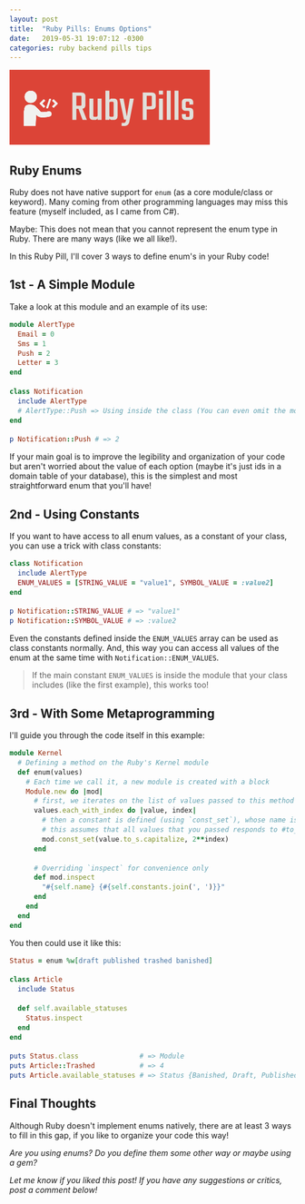 ```yaml
---
layout: post
title:  "Ruby Pills: Enums Options"
date:   2019-05-31 19:07:12 -0300
categories: ruby backend pills tips
---
```


<img src="/assets/img/ruby_pills.png">

## Ruby Enums

Ruby does not have native support for `enum` (as a core module/class or keyword). Many coming from other programming languages may miss this feature (myself included, as I came from C#).

Maybe: This does not mean that you cannot represent the enum type in Ruby. There are many ways (like we all like!).

In this Ruby Pill, I'll cover 3 ways to define enum's in your Ruby code!

## 1st - A Simple Module

Take a look at this module and an example of its use:

```ruby
module AlertType
  Email = 0
  Sms = 1
  Push = 2
  Letter = 3
end

class Notification
  include AlertType
  # AlertType::Push => Using inside the class (You can even omit the module name here)
end

p Notification::Push # => 2
```

If your main goal is to improve the legibility and organization of your code but aren't worried about the value of each option (maybe it's just ids in a domain table of your database), this is the simplest and most straightforward enum that you'll have!

## 2nd - Using Constants

If you want to have access to all enum values, as a constant of your class, you can use a trick with class constants:

```ruby
class Notification
  include AlertType
  ENUM_VALUES = [STRING_VALUE = "value1", SYMBOL_VALUE = :value2]
end

p Notification::STRING_VALUE # => "value1" 
p Notification::SYMBOL_VALUE # => :value2
```

Even the constants defined inside the `ENUM_VALUES` array can be used as class constants normally. And, this way you can access all values of the enum at the same time with `Notification::ENUM_VALUES`. 

> If the main constant `ENUM_VALUES` is inside the module that your class includes (like the first example), this works too!

## 3rd - With Some Metaprogramming

I'll guide you through the code itself in this example:

```ruby
module Kernel
  # Defining a method on the Ruby's Kernel module 
  def enum(values)
    # Each time we call it, a new module is created with a block
    Module.new do |mod|
      # first, we iterates on the list of values passed to this method
      values.each_with_index do |value, index|
        # then a constant is defined (using `const_set`), whose name is the capitalized value
        # this assumes that all values that you passed responds to #to_s (be careful!)
        mod.const_set(value.to_s.capitalize, 2**index)
      end

      # Overriding `inspect` for convenience only
      def mod.inspect
        "#{self.name} {#{self.constants.join(', ')}}"
      end
    end
  end
end
```

You then could use it like this:

```ruby
Status = enum %w[draft published trashed banished]

class Article
  include Status

  def self.available_statuses
    Status.inspect
  end
end

puts Status.class               # => Module
puts Article::Trashed           # => 4
puts Article.available_statuses # => Status {Banished, Draft, Published, Trashed}
```

## Final Thoughts

Although Ruby doesn't implement enums natively, there are at least 3 ways to fill in this gap, if you like to organize your code this way! 

_Are you using enums? Do you define them some other way or maybe using a gem?_ 

_Let me know if you liked this post! If you have any suggestions or critics, post a comment below!_
